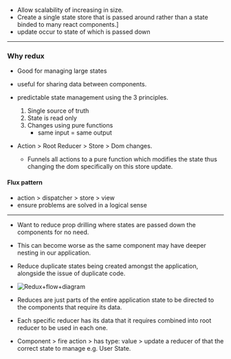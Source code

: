 - Allow scalability of increasing in size.
- Create a single state store that is passed around rather than a state binded to many react components.]
- update occur to state of which is passed down

---

### Why redux

- Good for managing large states
- useful for sharing data between components.

- predictable state management using the 3 principles.
  1. Single source of truth
  2. State is read only
  3. Changes using pure functions
     - same input = same output

- Action > Root Reducer > Store > Dom changes.
  - Funnels all actions to a pure function which modifies the state thus changing the dom specifically on this store update.

#### Flux pattern

- action > dispatcher > store > view
- ensure problems are solved in a logical sense

---

- Want to reduce prop drilling where states are passed down the components for no need.
- This can become worse as the same component may have deeper nesting in our application.
- Reduce duplicate states being created amongst the application, alongside the issue of duplicate code.
- ![Redux+flow+diagram](D:\University\Notes\DiscreteMaths\Resources\Redux+flow+diagram-1626362834412.png)

- Reduces are just parts of the entire application state to be directed to the components that require its data.

- Each specific reducer has its data that it requires combined into root reducer to be used in each one.

- Component > fire action > has type: value > update a reducer of that the correct state to manage e.g. User State.

